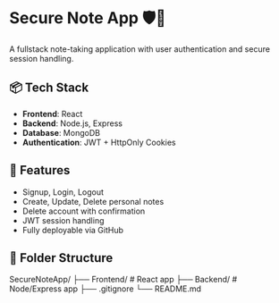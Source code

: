 # Secure Note App 🛡️📝

A fullstack note-taking application with user authentication and secure session handling.

## 📦 Tech Stack

- **Frontend**: React
- **Backend**: Node.js, Express
- **Database**: MongoDB
- **Authentication**: JWT + HttpOnly Cookies

## 🚀 Features

- Signup, Login, Logout
- Create, Update, Delete personal notes
- Delete account with confirmation
- JWT session handling
- Fully deployable via GitHub

## 📁 Folder Structure
SecureNoteApp/
├── Frontend/ # React app
├── Backend/ # Node/Express app
├── .gitignore
└── README.md